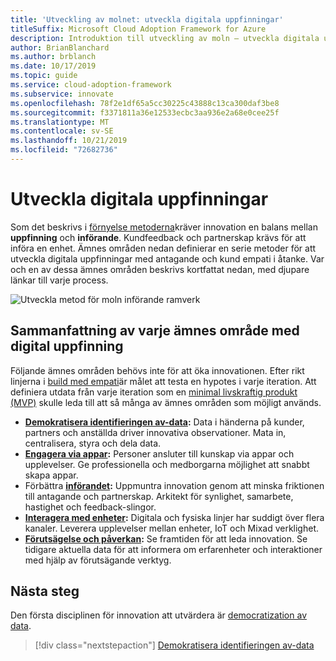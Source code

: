 ```yaml
---
title: 'Utveckling av molnet: utveckla digitala uppfinningar'
titleSuffix: Microsoft Cloud Adoption Framework for Azure
description: Introduktion till utveckling av moln – utveckla digitala uppfinningar
author: BrianBlanchard
ms.author: brblanch
ms.date: 10/17/2019
ms.topic: guide
ms.service: cloud-adoption-framework
ms.subservice: innovate
ms.openlocfilehash: 78f2e1df65a5cc30225c43888c13ca300daf3be8
ms.sourcegitcommit: f3371811a36e12533ecbc3aa936e2a68e0cee25f
ms.translationtype: MT
ms.contentlocale: sv-SE
ms.lasthandoff: 10/21/2019
ms.locfileid: "72682736"
---
```

# <a name="developing-digital-inventions"></a>Utveckla digitala uppfinningar

Som det beskrivs i [förnyelse metoderna](./index.md)kräver innovation en balans mellan **uppfinning** och **införande**. Kundfeedback och partnerskap krävs för att införa en enhet. Ämnes områden nedan definierar en serie metoder för att utveckla digitala uppfinningar med antagande och kund empati i åtanke. Var och en av dessa ämnes områden beskrivs kortfattat nedan, med djupare länkar till varje process.

![Utveckla metod för moln införande ramverk](../../_images/innovate/innovate-methodology.png)

## <a name="summary-of-each-discipline-of-digital-invention"></a>Sammanfattning av varje ämnes område med digital uppfinning

Följande ämnes områden behövs inte för att öka innovationen. Efter rikt linjerna i [build med empati](./build.md)är målet att testa en hypotes i varje iteration. Att definiera utdata från varje iteration som en [minimal livskraftig produkt (MVP)](./build.md#build-a-minimum-viable-product-mvp) skulle leda till att så många av ämnes områden som möjligt används.

- **[Demokratisera identifieringen av-data](./data.md):** Data i händerna på kunder, partners och anställda driver innovativa observationer. Mata in, centralisera, styra och dela data.
- **[Engagera via appar](./apps.md):** Personer ansluter till kunskap via appar och upplevelser. Ge professionella och medborgarna möjlighet att snabbt skapa appar.
- Förbättra  **[införandet](./ci-cd.md):** Uppmuntra innovation genom att minska friktionen till antagande och partnerskap. Arkitekt för synlighet, samarbete, hastighet och feedback-slingor.
- **[Interagera med enheter](./devices.md):** Digitala och fysiska linjer har suddigt över flera kanaler. Leverera upplevelser mellan enheter, IoT och Mixad verklighet.
- **[Förutsägelse och påverkan](./predict.md):** Se framtiden för att leda innovation. Se tidigare aktuella data för att informera om erfarenheter och interaktioner med hjälp av förutsägande verktyg.

## <a name="next-steps"></a>Nästa steg

Den första disciplinen för innovation att utvärdera är [democratization av data](./data.md).

> [!div class="nextstepaction"]
> [Demokratisera identifieringen av-data](./data.md)
